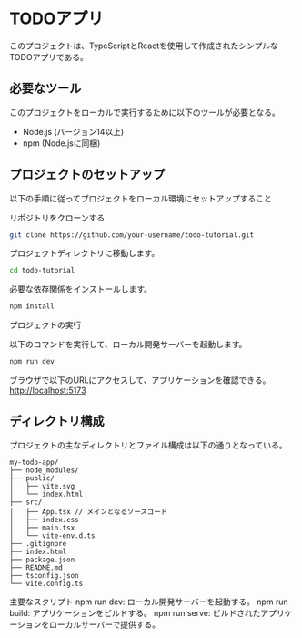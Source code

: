 # TODOアプリ

このプロジェクトは、TypeScriptとReactを使用して作成されたシンプルなTODOアプリである。

## 必要なツール

このプロジェクトをローカルで実行するために以下のツールが必要となる。

- Node.js (バージョン14以上)
- npm (Node.jsに同梱)

## プロジェクトのセットアップ

以下の手順に従ってプロジェクトをローカル環境にセットアップすること

リポジトリをクローンする

```bash
git clone https://github.com/your-username/todo-tutorial.git
```

プロジェクトディレクトリに移動します。

```bash
cd todo-tutorial
```

必要な依存関係をインストールします。

```bash
npm install
```

プロジェクトの実行

以下のコマンドを実行して、ローカル開発サーバーを起動します。

```bash
npm run dev
```

ブラウザで以下のURLにアクセスして、アプリケーションを確認できる。
<http://localhost:5173>

## ディレクトリ構成

プロジェクトの主なディレクトリとファイル構成は以下の通りとなっている。 

```
my-todo-app/
├── node_modules/
├── public/
│   ├── vite.svg
│   └── index.html
├── src/
│   ├── App.tsx // メインとなるソースコード
│   ├── index.css
│   ├── main.tsx
│   └── vite-env.d.ts
├── .gitignore
├── index.html
├── package.json
├── README.md
├── tsconfig.json
└── vite.config.ts
```

主要なスクリプト
npm run dev: ローカル開発サーバーを起動する。
npm run build: アプリケーションをビルドする。
npm run serve: ビルドされたアプリケーションをローカルサーバーで提供する。
